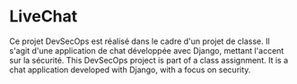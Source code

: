 # LiveChat
Ce projet DevSecOps est réalisé dans le cadre d'un projet de classe. Il s'agit d'une application de chat développée avec Django, mettant l'accent sur la sécurité.                                                  This DevSecOps project is part of a class assignment. It is a chat application developed with Django, with a focus on security.
